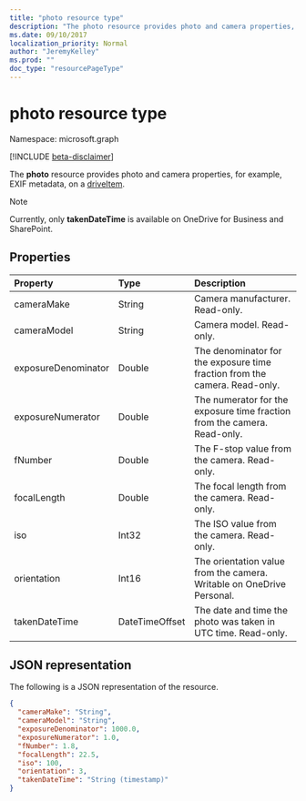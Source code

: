 ```yaml
---
title: "photo resource type"
description: "The photo resource provides photo and camera properties, for example, EXIF metadata, on a driveItem."
ms.date: 09/10/2017
localization_priority: Normal
author: "JeremyKelley"
ms.prod: ""
doc_type: "resourcePageType"
---
```


# photo resource type

Namespace: microsoft.graph

[!INCLUDE [beta-disclaimer](../../includes/beta-disclaimer.md)]

The **photo** resource provides photo and camera properties, for example, EXIF metadata, on a [driveItem](driveitem.md).

> [!NOTE]
> Currently, only **takenDateTime** is available on OneDrive for Business and SharePoint.

## Properties

| Property          | Type          | Description                                                                |
|:------------------|:--------------|:---------------------------------------------------------------------------|
|cameraMake         |String         | Camera manufacturer. Read-only.                                            |
|cameraModel        |String         | Camera model. Read-only.                                                   |
|exposureDenominator|Double         | The denominator for the exposure time fraction from the camera. Read-only. |
|exposureNumerator  |Double         | The numerator for the exposure time fraction from the camera. Read-only.   |
|fNumber            |Double         | The F-stop value from the camera. Read-only.                               |
|focalLength        |Double         | The focal length from the camera. Read-only.                               |
|iso                |Int32          | The ISO value from the camera. Read-only.                                  |
|orientation        |Int16          | The orientation value from the camera. Writable on OneDrive Personal.      |
|takenDateTime      |DateTimeOffset | The date and time the photo was taken in UTC time. Read-only.              |

## JSON representation

The following is a JSON representation of the resource.

<!-- {
  "blockType": "resource",
  "optionalProperties": [

  ],
  "@odata.type": "microsoft.graph.photo",
  "baseType": null
}-->

```json
{
  "cameraMake": "String",
  "cameraModel": "String",
  "exposureDenominator": 1000.0,
  "exposureNumerator": 1.0,
  "fNumber": 1.8,
  "focalLength": 22.5,
  "iso": 100,
  "orientation": 3,
  "takenDateTime": "String (timestamp)"
}
```

<!-- uuid: 16cd6b66-4b1a-43a1-adaf-3a886856ed98
2019-02-04 14:57:30 UTC -->
<!-- {
  "type": "#page.annotation",
  "description": "The photo resource provides details about the camera and settings on the camera for photos.",
  "keywords": "camera make,camera model, exposure, f-stop, iso, orientation",
  "section": "documentation",
  "tocPath": ""
}-->


